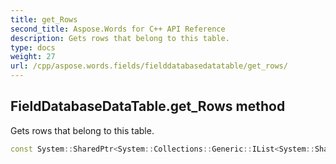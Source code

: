 ```yaml
---
title: get_Rows
second_title: Aspose.Words for C++ API Reference
description: Gets rows that belong to this table. 
type: docs
weight: 27
url: /cpp/aspose.words.fields/fielddatabasedatatable/get_rows/
---
```

## FieldDatabaseDataTable.get_Rows method


Gets rows that belong to this table.

```cpp
const System::SharedPtr<System::Collections::Generic::IList<System::SharedPtr<Aspose::Words::Fields::FieldDatabaseDataRow>>> & Aspose::Words::Fields::FieldDatabaseDataTable::get_Rows() const
```

